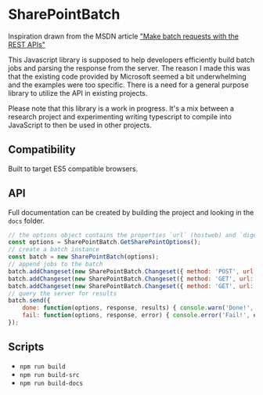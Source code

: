 # SharePointBatch
Inspiration drawn from the MSDN article ["Make batch requests with the REST APIs"](https://msdn.microsoft.com/en-us/library/office/dn903506.aspx)

This Javascript library is supposed to help developers efficiently build batch jobs and parsing the response from the server. The reason I made this was that the existing code provided by Microsoft seemed a bit underwhelming and the examples were too specific. There is a need for a general purpose library to utilize the API in existing projects.

Please note that this library is a work in progress. It's a mix between a research project and experimenting writing typescript to compile into JavaScript to then be used in other projects.

## Compatibility
Built to target ES5 compatible browsers.

## API
Full documentation can be created by building the project and looking in the `docs` folder.

```javascript
// the options object contains the properties `url` (hostweb) and `digest` (security)
const options = SharePointBatch.GetSharePointOptions();
// create a batch instance
const batch = new SharePointBatch(options);
// append jobs to the batch
batch.addChangeset(new SharePointBatch.Changeset({ method: 'POST', url: '/_api/ContextInfo' }));
batch.addChangeset(new SharePointBatch.Changeset({ method: 'GET', url: '/_api/Site', params: { '$select': 'Id, Url, ReadOnly, WriteLocked' } }));
batch.addChangeset(new SharePointBatch.Changeset({ method: 'GET', url: '/_api/Web', params: { '$select': 'Id, Title, WebTemplate, Created' } }));
// query the server for results
batch.send({
    done: function(options, response, results) { console.warn('Done!', results); },
    fail: function(options, response, error) { console.error('Fail!', error); },
});
```

## Scripts
- `npm run build`
- `npm run build-src`
- `npm run build-docs`
